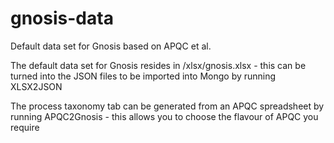 gnosis-data
===========

Default data set for Gnosis based on APQC et al.

The default data set for Gnosis resides in /xlsx/gnosis.xlsx - this can be turned into the JSON files to be imported into Mongo by running XLSX2JSON

The process taxonomy tab can be generated from an APQC spreadsheet by running APQC2Gnosis - this allows you to choose the flavour of APQC you require
